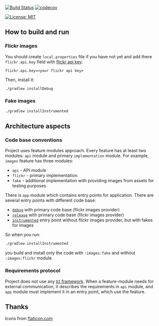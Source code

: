 [![Build Status](https://travis-ci.org/nikialeksey/image-search.svg?branch=master)](https://travis-ci.org/nikialeksey/image-search)
[![codecov](https://codecov.io/gh/nikialeksey/image-search/branch/master/graph/badge.svg)](https://codecov.io/gh/nikialeksey/image-search)

[![License: MIT](https://img.shields.io/badge/License-MIT-yellow.svg)](https://github.com/nikialeksey/image-search/blob/master/LICENSE)

## How to build and run

### Flickr images
You should create `local.properties` file if you have not yet and add 
there `flickr.api.key` field with [flickr api key](https://www.flickr.com/services/api/misc.api_keys.html):

```properties
flickr.api.key=<your flickr api key>
``` 

Then, install it:
```bash
./gradlew installDebug
```

### Fake images

```bash
./gradlew installInstrumented
```

## Architecture aspects

### Code base conventions
Project uses feature modules approach. Every feature has at least two modules: `api` 
module and primary `implementation` module. For example, `images` feature has three
modules:

- `api` - API module
- `flickr` - primary implementation
- `fake` - additional implementation with providing images from assets for
testing purposes

There is `app` module which contains entry points for application. There 
are several entry points with different code base:

- [`debug`](https://github.com/nikialeksey/image-search/blob/master/app/src/debug/java/com/nikialeksey/interview/imagesearch/Application.kt)
with primary code base (flickr images provider)
- [`release`](https://github.com/nikialeksey/image-search/blob/master/app/src/release/java/com/nikialeksey/interview/imagesearch/Application.kt)
with primary code base (flickr images provider)
- [`instrumented`](https://github.com/nikialeksey/image-search/blob/master/app/src/instrumented/java/com/nikialeksey/interview/imagesearch/Application.kt)
entry point without flickr images provider, but with fakes for images
 
So when you run:
```bash
./gradlew installInstrumented
``` 
you build and install only the code with `:images:fake` and without `:images:flickr`
module.

### Requirements protocol
Project does not use any [`DI` framework](https://en.wikipedia.org/wiki/Dependency_injection#Dependency_injection_frameworks).
When a feature-module needs for external communication, it describes the 
requirements in `api` module, and `app` module must implement it in an
entry point, which use the feature.

## Thanks

Icons from [flaticon.com](https://www.flaticon.com/packs/multimedia-collection)